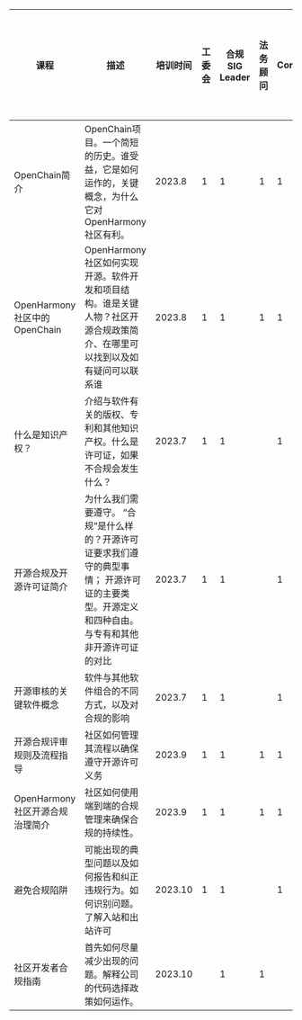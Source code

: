 | 课程                       | 描述                                                                          | 培训时间    | 工委会 | 合规SIG Leader | 法务顾问 | Committer | PMC | 架构SIG | Release SIG | 基础设施SIG  | 资料SIG Leader | QA SIG Leader | 合规SIG-合规流程规范文档组组长 | 合规SIG-合规知识体系及布道推广组 | 合规SIG-工程工具组 | 合规SIG-合规评审及治理组 |
|--------------------------|-----------------------------------------------------------------------------|---------|-----|--------------|------|-----------|-----|-------|-------------|----------|--------------|---------------|-------------------|--------------------|-------------|----------------|
| OpenChain简介              | OpenChain项目。一个简短的历史。谁受益，它是如何运作的，关键概念，为什么它对OpenHarmony社区有利。                  | 2023.8  | 1   | 1            | 1    | 1         | 1   | 1     | 1           |          |              |               | 1                 | 1                  | 1           | 1              |
| OpenHarmony社区中的OpenChain | OpenHarmony社区如何实现开源。软件开发和项目结构。谁是关键人物？社区开源合规政策简介、在哪里可以找到以及如有疑问可以联系谁          | 2023.8  | 1   | 1            | 1    | 1         | 1   | 1     | 1           | 1        | 1            | 1             | 1                 | 1                  | 1           | 1              |
| 什么是知识产权？                 | 介绍与软件有关的版权、专利和其他知识产权。什么是许可证，如果不合规会发生什么？                                     | 2023.7  | 1   | 1            |      | 1         | 1   | 1     | 1           |          | 1            | 1             | 1                 | 1                  | 1           | 1              |
| 开源合规及开源许可证简介             | 为什么我们需要遵守。 “合规”是什么样的？开源许可证要求我们遵守的典型事情； 开源许可证的主要类型。开源定义和四种自由。与专有和其他非开源许可证的对比 | 2023.7  | 1   | 1            |      | 1         | 1   | 1     | 1           |          |              |               |                   |                    |             |                |
| 开源审核的关键软件概念              | 软件与其他软件组合的不同方式，以及对合规的影响                                                     | 2023.7  | 1   | 1            |      | 1         | 1   | 1     | 1           |          |              |               | 1                 |                    |             | 1              |
| 开源合规评审规则及流程指导            | 社区如何管理其流程以确保遵守开源许可义务                                                        | 2023.9  | 1   | 1            | 1    | 1         | 1   | 1     | 1           |          |              |               |                   |                    |             |                |
| OpenHarmony社区开源合规治理简介    | 社区如何使用端到端的合规管理来确保合规的持续性。                                                    | 2023.9  | 1   | 1            | 1    | 1         | 1   | 1     | 1           |          |              |               |                   |                    | 1           |                |
| 避免合规陷阱                   | 可能出现的典型问题以及如何报告和纠正违规行为。如何识别问题。了解入站和出站许可                                     | 2023.10 | 1   | 1            |      | 1         | 1   | 1     | 1           |          |              |               |                   |                    |             |                |
| 社区开发者合规指南                | 首先如何尽量减少出现的问题。解释公司的代码选择政策如何运作。                                              | 2023.10 |     | 1            | 1    |           |     |       |             |          |              |               |                   |                    |             |                |

